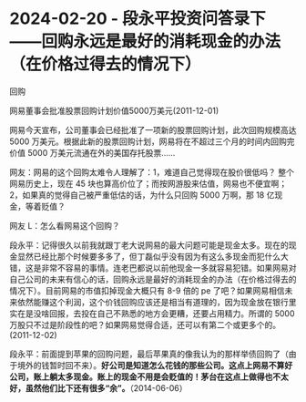 # 2024-02-20 - 段永平投资问答录下——回购永远是最好的消耗现金的办法（在价格过得去的情况下）

回购

网易董事会批准股票回购计划价值5000万美元(2011-12-01)

网易今天宣布，公司董事会已经批准了一项新的股票回购计划，此次回购规模高达 5000 万美元。根据此新的股票回购计划，网易将在不超过三个月的时间内回购完价值 5000 万美元流通在外的美国存托股票……

网友：网易的这个回购太难令人理解了：1，难道自己觉得现在股价很低吗？ 整个网易历史上，现在 45 块也算高价位了；而按网游股来估值，网易也不便宜啊；2，如果真的觉得自己被严重低估的话，为什么只回购 5000 万啊，那 18 亿现金，等着贬值？

网友 L：怎么看网易这个回购？

段永平：记得很久以前我就跟丁老大说网易的最大问题可能是现金太多。现在的现金显然已经比那个时候要多多了，但丁磊似乎没有因为有这么多现金而犯什么大错，这是非常不容易的事情。连老巴都说以前他现金一多就容易犯错。如果网易对自己公司的未来有信心的话，回购永远是最好的消耗现金的办法（在价格过得去的情况下）。目前网易的市值扣掉现金大概只有 8-9 倍的 pe 了吧？如果网易相信未来依然能赚这个利润，这个价钱回购应该还是相当有道理的，因为现金放在银行里实在是没啥回报，去投在自己不熟悉的地方会更糟，还要占用精力。所谓的 5000 万股只不过是阶段性的吧？如果网易觉得合适，还可以有第二个或更多个的。(2011-12-02)

段永平：前面提到苹果的回购问题，最后苹果真的像我认为的那样举债回购了（由于境外的钱暂时回不来）。**好公司是知道怎么花钱的那些公司。这点上网易不算好公司，账上躺太多现金。账上的现金不用是会贬值的！茅台在这点上做得也不太好，虽然他们比下还有很多“余”。**（2014-06-06）